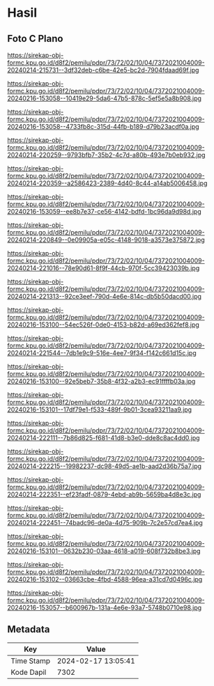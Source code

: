 # Hasil

## Foto C Plano

https://sirekap-obj-formc.kpu.go.id/d8f2/pemilu/pdpr/73/72/02/10/04/7372021004009-20240214-215731--3df32deb-c6be-42e5-bc2d-7904fdaad69f.jpg

https://sirekap-obj-formc.kpu.go.id/d8f2/pemilu/pdpr/73/72/02/10/04/7372021004009-20240216-153058--10419e29-5da6-47b5-878c-5ef5e5a8b908.jpg

https://sirekap-obj-formc.kpu.go.id/d8f2/pemilu/pdpr/73/72/02/10/04/7372021004009-20240216-153058--4733fb8c-315d-44fb-b189-d79b23acdf0a.jpg

https://sirekap-obj-formc.kpu.go.id/d8f2/pemilu/pdpr/73/72/02/10/04/7372021004009-20240214-220259--9793bfb7-35b2-4c7d-a80b-493e7b0eb932.jpg

https://sirekap-obj-formc.kpu.go.id/d8f2/pemilu/pdpr/73/72/02/10/04/7372021004009-20240214-220359--a2586423-2389-4d40-8c44-a14ab5006458.jpg

https://sirekap-obj-formc.kpu.go.id/d8f2/pemilu/pdpr/73/72/02/10/04/7372021004009-20240216-153059--ee8b7e37-ce56-4142-bdfd-1bc96da9d98d.jpg

https://sirekap-obj-formc.kpu.go.id/d8f2/pemilu/pdpr/73/72/02/10/04/7372021004009-20240214-220849--0e09905a-e05c-4148-9018-a3573e375872.jpg

https://sirekap-obj-formc.kpu.go.id/d8f2/pemilu/pdpr/73/72/02/10/04/7372021004009-20240214-221016--78e90d61-8f9f-44cb-970f-5cc39423039b.jpg

https://sirekap-obj-formc.kpu.go.id/d8f2/pemilu/pdpr/73/72/02/10/04/7372021004009-20240214-221313--92ce3eef-790d-4e6e-814c-db5b50dacd00.jpg

https://sirekap-obj-formc.kpu.go.id/d8f2/pemilu/pdpr/73/72/02/10/04/7372021004009-20240216-153100--54ec526f-0de0-4153-b82d-a69ed362fef8.jpg

https://sirekap-obj-formc.kpu.go.id/d8f2/pemilu/pdpr/73/72/02/10/04/7372021004009-20240214-221544--7db1e9c9-516e-4ee7-9f34-f142c661d15c.jpg

https://sirekap-obj-formc.kpu.go.id/d8f2/pemilu/pdpr/73/72/02/10/04/7372021004009-20240216-153100--92e5beb7-35b8-4f32-a2b3-ec91ffffb03a.jpg

https://sirekap-obj-formc.kpu.go.id/d8f2/pemilu/pdpr/73/72/02/10/04/7372021004009-20240216-153101--17df79e1-f533-489f-9b01-3cea93211aa9.jpg

https://sirekap-obj-formc.kpu.go.id/d8f2/pemilu/pdpr/73/72/02/10/04/7372021004009-20240214-222111--7b86d825-f681-41d8-b3e0-dde8c8ac4dd0.jpg

https://sirekap-obj-formc.kpu.go.id/d8f2/pemilu/pdpr/73/72/02/10/04/7372021004009-20240214-222215--19982237-dc98-49d5-ae1b-aad2d36b75a7.jpg

https://sirekap-obj-formc.kpu.go.id/d8f2/pemilu/pdpr/73/72/02/10/04/7372021004009-20240214-222351--ef23fadf-0879-4ebd-ab9b-5659ba4d8e3c.jpg

https://sirekap-obj-formc.kpu.go.id/d8f2/pemilu/pdpr/73/72/02/10/04/7372021004009-20240214-222451--74badc96-de0a-4d75-909b-7c2e57cd7ea4.jpg

https://sirekap-obj-formc.kpu.go.id/d8f2/pemilu/pdpr/73/72/02/10/04/7372021004009-20240216-153101--0632b230-03aa-4618-a019-608f732b8be3.jpg

https://sirekap-obj-formc.kpu.go.id/d8f2/pemilu/pdpr/73/72/02/10/04/7372021004009-20240216-153102--03663cbe-4fbd-4588-96ea-a31cd7d0496c.jpg

https://sirekap-obj-formc.kpu.go.id/d8f2/pemilu/pdpr/73/72/02/10/04/7372021004009-20240216-153057--b600967b-131a-4e6e-93a7-5748b0710e98.jpg


## Metadata

| Key        | Value               |
| ---------- | ------------------- |
| Time Stamp | 2024-02-17 13:05:41 |
| Kode Dapil | 7302                |



